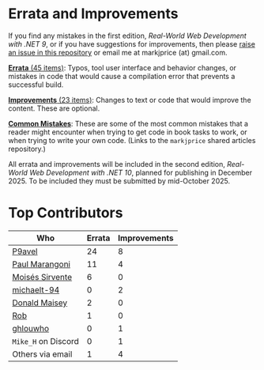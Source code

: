 # Errata and Improvements

If you find any mistakes in the first edition, *Real-World Web Development with .NET 9*, or if you have suggestions for improvements, then please [raise an issue in this repository](https://github.com/markjprice/web-dev-net9/issues) or email me at markjprice (at) gmail.com.

[**Errata** (45 items)](errata.md): Typos, tool user interface and behavior changes, or mistakes in code that would cause a compilation error that prevents a successful build.

[**Improvements** (23 items)](improvements.md): Changes to text or code that would improve the content. These are optional.

[**Common Mistakes**](https://github.com/markjprice/markjprice/blob/main/articles/common-mistakes.md): These are some of the most common mistakes that a reader might encounter when trying to get code in book tasks to work, or when trying to write your own code. (Links to the `markjprice` shared articles repository.)

All errata and improvements will be included in the second edition, *Real-World Web Development with .NET 10*, planned for publishing in December 2025. To be included they must be submitted by mid-October 2025.

# Top Contributors

Who|Errata|Improvements
---|---|---
[P9avel](https://github.com/P9avel)|24|8
[Paul Marangoni](https://github.com/pmarangoni)|11|4
[Moisés Sirvente](https://github.com/es-moises)|6|0
[michaelt-94](https://github.com/michaelt-94)|0|2
[Donald Maisey](https://github.com/donaldmaisey)|2|0
[Rob](https://github.com/robyyo)|1|0
[ghlouwho](https://github.com/ghlouwho)|0|1
`Mike_H` on Discord|0|1
Others via email|1|4
